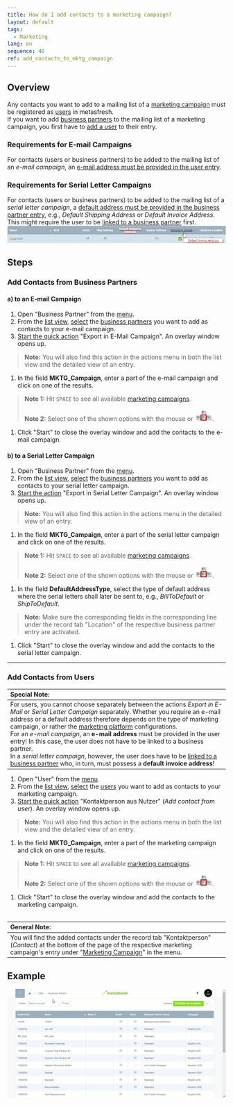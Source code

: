 ```yaml
---
title: How do I add contacts to a marketing campaign?
layout: default
tags:
  - Marketing
lang: en
sequence: 40
ref: add_contacts_to_mktg_campaign
---
```


## Overview
Any contacts you want to add to a mailing list of a [marketing campaign](Create_MKTG_campaign) must be registered as [users](Add_user) in metasfresh.<br>
If you want to add [business partners](New_Business_Partner) to the mailing list of a marketing campaign, you first have to [add a user](Add_user_to_BPartner) to their entry.

### Requirements for E-mail Campaigns
For contacts (users or business partners) to be added to the mailing list of an *e-mail campaign*, an [e-mail address must be provided in the user entry](Add_user).

### Requirements for Serial Letter Campaigns
For contacts (users or business partners) to be added to the mailing list of a *serial letter campaign*, a [default address must be provided in the business partner entry](Add_address_tab), e.g., *Default Shipping Address* or *Default Invoice Address*. This might require the user to be [linked to a business partner](Assign_BPartner_to_user) first.<br> ![](assets/Default_Address.png)

## Steps

### Add Contacts from Business Partners

#### a) to an E-mail Campaign
1. Open "Business Partner" from the [menu](Menu).
1. From the [list view](ViewModes), [select](RecordSelection) the [business partners](New_Business_Partner) you want to add as contacts to your e-mail campaign.
1. [Start the quick action](StartAction) "Export in E-Mail Campaign". An overlay window opens up.
 >**Note:** You will also find this action in the actions menu in both the list view and the detailed view of an entry.

1. In the field **MKTG_Campaign**, enter a part of the e-mail campaign and click on one of the results.
 >**Note 1:** Hit `SPACE` to see all available [marketing campaigns](Create_MKTG_campaign).<br><br>
 >**Note 2:** Select one of the shown options with the mouse or ![](../DE/assets/Workflow_Auftrag_Bis_Rechnung_WebUI-73797.png).

1. Click "Start" to close the overlay window and add the contacts to the e-mail campaign.

#### b) to a Serial Letter Campaign
1. Open "Business Partner" from the [menu](Menu).
1. From the [list view](ViewModes), [select](RecordSelection) the [business partners](New_Business_Partner) you want to add as contacts to your serial letter campaign.
1. [Start the action](StartAction) "Export in Serial Letter Campaign". An overlay window opens up.
 >**Note:** You will also find this action in the actions menu in the detailed view of an entry.

1. In the field **MKTG_Campaign**, enter a part of the serial letter campaign and click on one of the results.
 >**Note 1:** Hit `SPACE` to see all available [marketing campaigns](Create_MKTG_campaign).<br><br>
 >**Note 2:** Select one of the shown options with the mouse or ![](../DE/assets/Workflow_Auftrag_Bis_Rechnung_WebUI-73797.png).

1. In the field **DefaultAddressType**, select the type of default address where the serial letters shall later be sent to, e.g., *BillToDefault* or *ShipToDefault*.
 >**Note:** Make sure the corresponding fields in the corresponding line under the record tab "Location" of the respective business partner entry are activated.

1. Click "Start" to close the overlay window and add the contacts to the serial letter campaign.

---

### Add Contacts from Users

| **Special Note:** |
| :- |
| For users, you cannot choose separately between the actions *Export in E-Mail* or *Serial Letter Campaign* separately. Whether you require an e-mail address or a default address therefore depends on the type of marketing campaign, or rather the [marketing platform](Create_MKTG_platform) configurations.<br> For an *e-mail campaign*, an **e-mail address** must be provided in the user entry! In this case, the user does not have to be linked to a business partner.<br> In a *serial letter campaign*, however, the user does have to be [linked to a business partner](Assign_BPartner_to_user) who, in turn, must possess a **default invoice address**! |

1. Open "User" from the [menu](Menu).
1. From the [list view](ViewModes), [select](RecordSelection) the [users](Add_user) you want to add as contacts to your marketing campaign.
1. [Start the quick action](StartAction) "Kontaktperson aus Nutzer" (*Add contact from user*). An overlay window opens up.
 >**Note:** You will also find this action in the actions menu in both the list view and the detailed view of an entry.

1. In the field **MKTG_Campaign**, enter a part of the marketing campaign and click on one of the results.
 >**Note 1:** Hit `SPACE` to see all available [marketing campaigns](Create_MKTG_campaign).<br><br>
 >**Note 2:** Select one of the shown options with the mouse or ![](../DE/assets/Workflow_Auftrag_Bis_Rechnung_WebUI-73797.png).

1. Click "Start" to close the overlay window and add the contacts to the marketing campaign.
<br><br>

| **General Note:** |
| :- |
| You will find the added contacts under the record tab "Kontaktperson" (*Contact*) at the bottom of the page of the respective marketing campaign's entry under "[Marketing Campaign](Menu)" in the menu. |

## Example
![](assets/Add_contacts_to_MKTG_campaign.gif)
